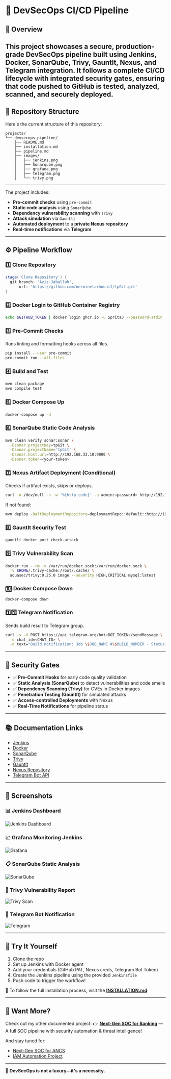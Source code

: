 # 🔐 DevSecOps CI/CD Pipeline

## 📌 Overview
This project showcases a **secure, production-grade DevSecOps pipeline** built using **Jenkins**, **Docker**, **SonarQube**, **Trivy**, **Gauntlt**, **Nexus**, and **Telegram integration**. It follows a complete **CI/CD lifecycle** with integrated **security gates**, ensuring that code pushed to GitHub is **tested, analyzed, scanned**, and **securely deployed**.
---

## 📂 Repository Structure
Here's the current structure of this repository:

```
projects/
└── devsecops-pipeline/
    ├── README.md
    ├── installation.md
    ├── pipeline.md
    ├── images/
    │   ├── jenkins.png
    │   ├── Sonarqube.png
    │   ├── grafana.png
    │   ├── telegram.png
    │   └── trivy.png
```

---
The project includes:
- **Pre-commit checks** using `pre-commit`
- **Static code analysis** using `SonarQube`
- **Dependency vulnerability scanning** with `Trivy`
- **Attack simulation** via `Gauntlt`
- **Automated deployment** to a **private Nexus repository**
- **Real-time notifications** via **Telegram**

---
## ⚙️ Pipeline Workflow

### **1️⃣ Clone Repository**
```groovy
stage('Clone Repository') {
  git branch: 'Aziz-Jaballah',
      url: 'https://github.com/nerminetarhouni1/tpGit.git'
}
```

### **2️⃣ Docker Login to GitHub Container Registry**
```sh
echo $GITHUB_TOKEN | docker login ghcr.io -u SpritaJ --password-stdin
```

### **3️⃣ Pre-Commit Checks**
Runs linting and formatting hooks across all files.
```sh
pip install --user pre-commit
pre-commit run --all-files
```

### **4️⃣ Build and Test**
```sh
mvn clean package
mvn compile test
```

### **5️⃣ Docker Compose Up**
```sh
docker-compose up -d
```

### **6️⃣ SonarQube Static Code Analysis**
```sh
mvn clean verify sonar:sonar \
  -Dsonar.projectKey=tpGit \
  -Dsonar.projectName='tpGit' \
  -Dsonar.host.url=http://192.168.33.10:9000 \
  -Dsonar.token=<your-token>
```

### **7️⃣ Nexus Artifact Deployment (Conditional)**
Checks if artifact exists, skips or deploys.
```sh
curl -o /dev/null -s -w '%{http_code}' -u admin:<password> http://192.168.33.10:8081/repository/maven-releases/...jar
```
If not found:
```sh
mvn deploy -DaltDeploymentRepository=deploymentRepo::default::http://192.168.33.10:8081/repository/maven-releases/
```

### **8️⃣ Gauntlt Security Test**
```sh
gauntlt docker_port_check.attack
```

### **9️⃣ Trivy Vulnerability Scan**
```sh
docker run --rm -v /var/run/docker.sock:/var/run/docker.sock \
  -v $HOME/.trivy-cache:/root/.cache/ \
  aquasec/trivy:0.25.0 image --severity HIGH,CRITICAL mysql:latest
```

### **🔟 Docker Compose Down**
```sh
docker-compose down
```

### **1️⃣1️⃣ Telegram Notification**
Sends build result to Telegram group.
```sh
curl -s -X POST https://api.telegram.org/bot<BOT_TOKEN>/sendMessage \
  -d chat_id=<CHAT_ID> \
  -d text="Build notification: Job \$JOB_NAME #\$BUILD_NUMBER - Status: \$BUILD_STATUS"
```

---

## 🔐 Security Gates
- ✅ **Pre-Commit Hooks** for early code quality validation
- ✅ **Static Analysis (SonarQube)** to detect vulnerabilities and code smells
- ✅ **Dependency Scanning (Trivy)** for CVEs in Docker images
- ✅ **Penetration Testing (Gauntlt)** for simulated attacks
- ✅ **Access-controlled Deployments** with Nexus
- ✅ **Real-Time Notifications** for pipeline status

---

## 📚 Documentation Links
- [Jenkins](https://www.jenkins.io/doc/)
- [Docker](https://docs.docker.com/)
- [SonarQube](https://docs.sonarsource.com/)
- [Trivy](https://aquasecurity.github.io/trivy/)
- [Gauntlt](https://github.com/gauntlt/gauntlt)
- [Nexus Repository](https://help.sonatype.com/repomanager3)
- [Telegram Bot API](https://core.telegram.org/bots/api)

---

## 📸 Screenshots

### 📊 Jenkins Dashboard
![Jenkins Dashboard](images/jenkins.png)

### 📈 Grafana Monitoring Jenkins
![Grafana](images/grafana.png)

### 📋 SonarQube Static Analysis
![SonarQube](images/sonarqube.png)

### 🧪 Trivy Vulnerability Report
![Trivy Scan](images/trivy.png)

### 📲 Telegram Bot Notification
![Telegram](images/telegram.png)

---

## 🚀 Try It Yourself
1. Clone the repo
2. Set up Jenkins with Docker agent
3. Add your credentials (GitHub PAT, Nexus creds, Telegram Bot Token)
4. Create the Jenkins pipeline using the provided `Jenkinsfile`
5. Push code to trigger the workflow!

📘 To follow the full installation process, visit the **[INSTALLATION.md](INSTALLATION.md)**

---

## 👀 Want More?
Check out my other documented project:
👉 **[Next-Gen SOC for Banking](../next-gen-soc-banking/README.md)** — A full SOC pipeline with security automation & threat intelligence!

And stay tuned for:
- [Next-Gen SOC for ANCS](../next-gen-soc-ancs/README.md)
- [IAM Automation Project](../iam/README.md)

---

🔐 **DevSecOps is not a luxury—it's a necessity.**
